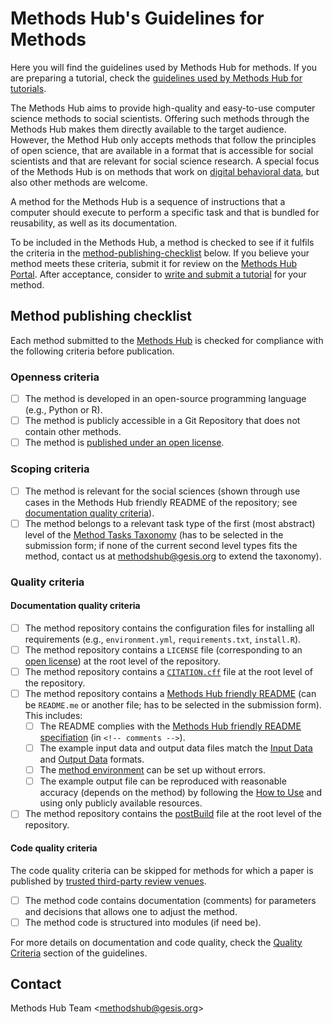 # Methods Hub's Guidelines for Methods

Here you will find the guidelines used by Methods Hub for methods. If you are preparing a tutorial, check the [guidelines used by Methods Hub for tutorials](https://github.com/GESIS-Methods-Hub/guidelines-for-tutorials).

The Methods Hub aims to provide high-quality and easy-to-use computer science methods to social scientists. Offering such methods through the Methods Hub makes them directly available to the target audience. However, the Method Hub only accepts methods that follow the principles of open science, that are available in a format that is accessible for social scientists and that are relevant for social science research. A special focus of the Methods Hub is on methods that work on [digital behavioral data](https://www.gesis.org/en/institute/about-us/digital-behavioral-data), but also other methods are welcome.

A method for the Methods Hub is a sequence of instructions that a computer should execute to perform a specific task and that is bundled for reusability, as well as its documentation.

To be included in the Methods Hub, a method is checked to see if it fulfils the criteria in the [method-publishing-checklist](#method-publishing-checklist) below. If you believe your method meets these criteria, submit it for review on the [Methods Hub Portal](https://methodshub.gesis.org). After acceptance, consider to [write and submit a tutorial](https://github.com/GESIS-Methods-Hub/guidelines-for-tutorials) for your method.

## Method publishing checklist

Each method submitted to the [Methods Hub](https://methodshub.gesis.org/) is checked for compliance with the following criteria before publication.

### Openness criteria

- [ ] The method is developed in an open-source programming language (e.g., Python or R).
- [ ] The method is publicly accessible in a Git Repository that does not contain other methods.
- [ ] The method is [published under an open license](https://opensource.guide/legal/#which-open-source-license-is-appropriate-for-my-project).

### Scoping criteria

- [ ] The method is relevant for the social sciences (shown through use cases in the Methods Hub friendly README of the repository; see [documentation quality criteria](#documentation-quality-criteria)).
- [ ] The method belongs to a relevant task type of the first (most abstract) level of the [Method Tasks Taxonomy](tasks.md) (has to be selected in the submission form; if none of the current second level types fits the method, contact us at [methodshub@gesis.org][methodshub-email] to extend the taxonomy).

### Quality criteria

#### Documentation quality criteria

- [ ] The method repository contains the configuration files for installing all requirements (e.g., `environment.yml`, `requirements.txt`, `install.R`).
- [ ] The method repository contains a `LICENSE` file (corresponding to an [open license](https://docs.github.com/en/communities/setting-up-your-project-for-healthy-contributions/adding-a-license-to-a-repository)) at the root level of the repository.
- [ ] The method repository contains a [`CITATION.cff`](https://citation-file-format.github.io/) file at the root level of the repository.
- [ ] The method repository contains a [Methods Hub friendly README](https://github.com/GESIS-Methods-Hub/guidelines-for-methods/blob/main/README-template.md?plain=1) (can be  `README.me` or another file; has to be selected in the submission form). This includes:
  - [ ] The README complies with the [Methods Hub friendly README specifiation](https://github.com/GESIS-Methods-Hub/guidelines-for-methods/blob/main/README-template.md?plain=1) (in `<!-- comments -->`).
  - [ ] The example input data and output data files match the [Input Data](README-template.md#input-data) and [Output Data](README-template.md#output-data) formats.
  - [ ] The [method environment](README-template.md#environment-setup) can be set up without errors.
  - [ ] The example output file can be reproduced with reasonable accuracy (depends on the method) by following the [How to Use](README-template.md#how-to-use) and using only publicly available resources.
- [ ] The method repository contains the [postBuild](https://methodshub.gesis.org/snippet/postBuild) file at the root level of the repository.

#### Code quality criteria

The code quality criteria can be skipped for methods for which a paper is published by [trusted third-party review venues](guidelines.md#trusted-third-party-review-venues).

- [ ] The method code contains documentation (comments) for parameters and decisions that allows one to adjust the method.
- [ ] The method code is structured into modules (if need be).

For more details on documentation and code quality, check the [Quality Criteria](guidelines.md#quality-criteria) section of the guidelines.

## Contact

Methods Hub Team &lt;[methodshub@gesis.org][methodshub-email]&gt;

[methodshub-email]: mailto:methodshub@gesis.org
